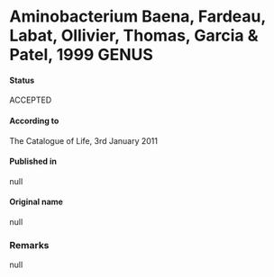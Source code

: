 # Aminobacterium Baena, Fardeau, Labat, Ollivier, Thomas, Garcia & Patel, 1999 GENUS

#### Status
ACCEPTED

#### According to
The Catalogue of Life, 3rd January 2011

#### Published in
null

#### Original name
null

### Remarks
null